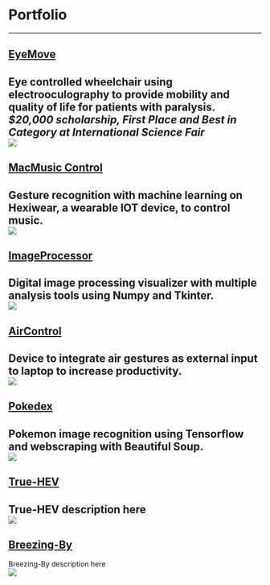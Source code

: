 # Portfolio
---
## [EyeMove](/sample_page)
Eye controlled wheelchair using electrooculography to provide mobility and quality of life for patients with paralysis.\
*$20,000 scholarship, First Place and Best in Category at International Science Fair*\
<img src="images/dummy_thumbnail.jpg?raw=true"/>
---
## [MacMusic Control](https://github.com/mshah0686/MacMusicControl)
Gesture recognition with machine learning on Hexiwear, a wearable IOT device, to control music.\
<img src="images/dummy_thumbnail.jpg?raw=true"/>
---
## [ImageProcessor](https://github.com/mshah0686/ImageProcessor)
Digital image processing visualizer with multiple analysis tools using Numpy and Tkinter.\
<img src="images/dummy_thumbnail.jpg?raw=true"/>
---
## [AirControl](https://github.com/mshah0686/AirControl)
Device to integrate air gestures as external input to laptop to increase productivity.\
<img src="images/dummy_thumbnail.jpg?raw=true"/>
---
## [Pokedex](https://github.com/mshah0686/pokedex)
Pokemon image recognition using Tensorflow and webscraping with Beautiful Soup.\
<img src="images/dummy_thumbnail.jpg?raw=true"/>
---
## [True-HEV](http://example.com/)
True-HEV description here\
<img src="images/dummy_thumbnail.jpg?raw=true"/>
---
## [Breezing-By](http://example.com/)
Breezing-By description here\
<img src="images/dummy_thumbnail.jpg?raw=true"/>
